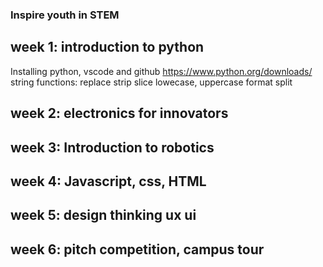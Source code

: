### Inspire youth in STEM

## week 1: introduction to python
Installing python, vscode and github
https://www.python.org/downloads/
string functions:
      replace
      strip
      slice
      lowecase, uppercase
      format
      split

## week 2: electronics for innovators


## week 3: Introduction to robotics


## week 4: Javascript, css, HTML


## week 5: design thinking ux ui


## week 6: pitch competition, campus tour